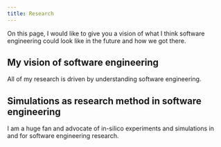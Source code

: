 ```yaml
---
title: Research
---
```


On this page, I would like to give you a vision of what I think software engineering could look like in the future and how we got there.

## My vision of software engineering

All of my research is driven by understanding software engineering. 


## Simulations as research method in software engineering

I am a huge fan and advocate of in-silico experiments and simulations in and for software engineering research. 

